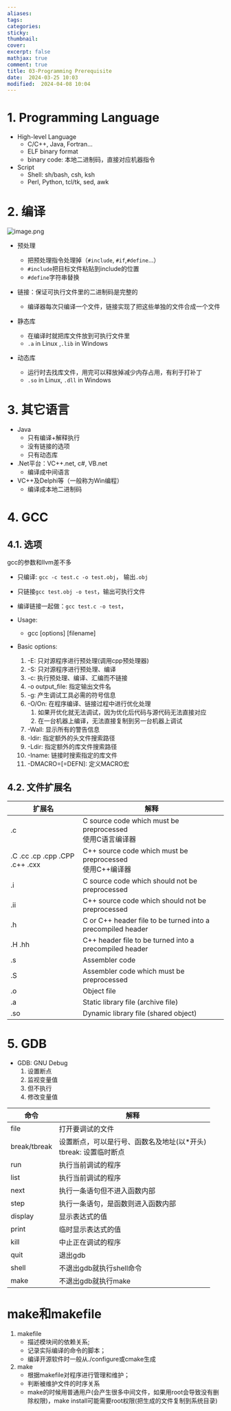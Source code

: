 ```yaml
---
aliases: 
tags: 
categories:
sticky:
thumbnail:
cover: 
excerpt: false
mathjax: true
comment: true
title: 03-Programming Prerequisite
date:  2024-03-25 10:03
modified:  2024-04-08 10:04
---
```


# 1. Programming Language

- High-level Language
	- C/C++, Java, Fortran…
	- ELF binary format
	- binary code: 本地二进制码，直接对应机器指令
- Script 
	- Shell: sh/bash, csh, ksh
	- Perl, Python, tcl/tk, sed, awk

# 2. 编译

![image.png](https://chillcharlie-img.oss-cn-hangzhou.aliyuncs.com/image%2F2024%2F03%2F25%2F11-15-22-efb7064e12a9cbfd0fdedef49bcc392a-20240325111521-19928c.png)

- 预处理
	- 把预处理指令处理掉（`#include`, `#if`,`#define`...）
	- `#include`把目标文件粘贴到include的位置
	- `#define`字符串替换

- 链接：保证可执行文件里的二进制码是完整的
	- 编译器每次只编译一个文件，链接实现了把这些单独的文件合成一个文件

- 静态库
	- 在编译时就把库文件放到可执行文件里
	- `.a` in Linux ,`.lib` in Windows
- 动态库
	- 运行时去找库文件，用完可以释放掉减少内存占用，有利于打补丁
	- `.so` in Linux, `.dll` in Windows

# 3. 其它语言

- Java
	- 只有编译+解释执行
	- 没有链接的选项
	- 只有动态库
- .Net平台：VC++.net, c#, VB.net
	- 编译成中间语言
- VC++及Delphi等（一般称为Win编程）
	- 编译成本地二进制码

# 4. GCC

## 4.1. 选项

gcc的参数和llvm差不多

- 只编译: `gcc -c test.c -o test.obj`， 输出`.obj`
- 只链接`gcc test.obj -o test`，输出可执行文件
- 编译链接一起做：`gcc test.c -o test`，

- Usage:
	- gcc [options] [filename]
- Basic options:
	1. -E: 只对源程序进行预处理(调用cpp预处理器)
	2. -S: 只对源程序进行预处理、编译
	3. -c: 执行预处理、编译、汇编而不链接
	4. -o output_file: 指定输出文件名
	5. -g: 产生调试工具必需的符号信息
	6. -O/On: 在程序编译、链接过程中进行优化处理
		1. 如果开优化就无法调试，因为优化后代码与源代码无法直接对应
		2. 在一台机器上编译，无法直接复制到另一台机器上调试
	7. -Wall: 显示所有的警告信息
	8. -Idir: 指定额外的头文件搜索路径
	9. -Ldir: 指定额外的库文件搜索路径
	10. -Iname: 链接时搜索指定的库文件
	11. -DMACRO=\[=DEFN]: 定义MACRO宏

## 4.2. 文件扩展名

| 扩展名                            | 解释                                                          |
| ------------------------------ | ----------------------------------------------------------- |
| .c                             | C source code which must be preprocessed<br>使用C语言编译器        |
| .C .cc .cp .cpp .CPP .c++ .cxx | C++ source code which must be preprocessed<br>使用C++编译器      |
| .i                             | C source code which should not be preprocessed              |
| .ii                            | C++ source code which should not be preprocessed            |
| .h                             | C or C++ header file to be turned into a precompiled header |
| .H .hh                         | C++ header file to be turned into a precompiled header      |
| .s                             | Assembler code                                              |
| .S                             | Assembler code which must be preprocessed                   |
| .o                             | Object file                                                 |
| .a                             | Static library file (archive file)                          |
| .so                            | Dynamic library file (shared object)                        |

# 5. GDB

- GDB: GNU Debug
	1. 设置断点
	2. 监视变量值
	3. 但不执行
	4. 修改变量值



| 命令           | 解释                                          |
| ------------ | ------------------------------------------- |
| file         | 打开要调试的文件                                    |
| break/tbreak | 设置断点，可以是行号、函数名及地址(以\*开头)<br> tbreak: 设置临时断点 |
| run          | 执行当前调试的程序                                   |
| list         | 执行当前调试的程序                                   |
| next         | 执行一条语句但不进入函数内部                              |
| step         | 执行一条语句，是函数则进入函数内部                           |
| display      | 显示表达式的值                                     |
| print        | 临时显示表达式的值                                   |
| kill         | 中止正在调试的程序                                   |
| quit         | 退出gdb                                       |
| shell        | 不退出gdb就执行shell命令                            |
| make         | 不退出gdb就执行make                               |
# make和makefile


1. makefile
	- 描述模块间的依赖关系;
	- 记录实际编译的命令的脚本；
	- 编译开源软件时一般从./configure或cmake生成
2. make
	- 根据makefile对程序进行管理和维护；
	- 判断被维护文件的时序关系
	- make的时候用普通用户(会产生很多中间文件，如果用root会导致没有删除权限)，make install可能需要root权限(把生成的文件复制到系统目录)

